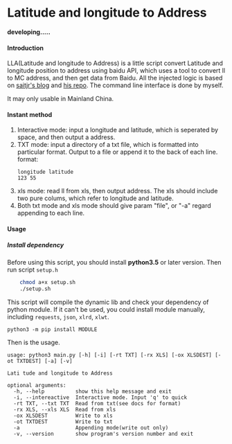 # Latitude and longitude to Address
**developing.....**
#### Introduction
LLA(Latitude and longitude to Address) is a little script convert Latitude and longitude position to address using baidu API, which uses a tool to convert ll to MC address, and then get data from Baidu. All the injected logic is based on [saitjr's blog](http://www.saitjr.com/uncategorized/baidu-location-picker-interface.html) and [his repo](https://github.com/saitjr/STConvertLL2MC). The command line interface is done by myself.

It may only usable in Mainland China.

#### Instant method
1. Interactive mode: input a longitude and latitude, which is seperated by space, and then output a address.
2. TXT mode: input a directory of a txt file, which is formatted into particular format. Output to a file or append it to the back of each line.
	format:
	```
	longitude latitude
	123 55
	```
3. xls mode: read ll from xls, then output address. The xls should include two pure colums, which refer to longitude and latitude.
4. Both txt mode and xls mode should give param "file", or "-a" regard appending to each line.

#### Usage

##### Install dependency
Before using this script, you should install **python3.5** or later version. Then run script `setup.h`
```bash
	chmod a+x setup.sh
	./setup.sh
```
This script will compile the dynamic lib and check your dependency of python module. If it can't be used, you could install module manually, including `requests`, `json`, `xlrd`, `xlwt`.
```
python3 -m pip install MODULE
```

Then is the usage.
```
usage: python3 main.py [-h] [-i] [-rt TXT] [-rx XLS] [-ox XLSDEST] [-ot TXTDEST] [-a] [-v]

Lati tude and longitude to Address

optional arguments:
  -h, --help          show this help message and exit
  -i, --intereactive  Interactive mode. Input 'q' to quick
  -rt TXT, --txt TXT  Read from txt(see docs for format)
  -rx XLS, --xls XLS  Read from xls
  -ox XLSDEST         Write to xls
  -ot TXTDEST         Write to txt
  -a                  Appending mode(write out only)
  -v, --version       show program's version number and exit
```
